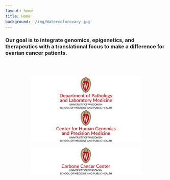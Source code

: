 ```yaml
---
layout: home
title: Home
background: '/img/Watercolorovary.jpg'
---
```


### Our goal is to integrate genomics, epigenetics, and therapeutics with a translational focus to make a difference for ovarian cancer patients.
<br/>

<br/>
<p align="center">
      <a href="https://pathology.wisc.edu/"><img src="img/PATH.png" alt="Dept of Pathology and Laboratory Medicine webpage" width="350"></a>
      <a href="https://chgpm.wisc.edu/"><img src="img/CHGPM.png" alt="Center for Human Genomics and Precision Medicine webpage" width="350"></a>
      </p>
<p align="center">
      <a href="https://cancer.wisc.edu/research/"><img src="img/UWCCC.png" alt="University of Wisconsin Carbone Cancer Center webpage" width="350"></a>
      </p>
